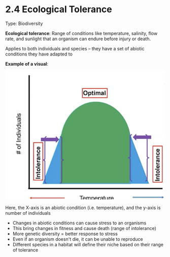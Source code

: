 # 2.4 Ecological Tolerance

Type: Biodiversity

**Ecological tolerance**: Range of conditions like temperature, salinity, flow rate, and sunlight that an organism can endure before injury or death.

Applies to both individuals and species – they have a set of abiotic conditions they have adapted to

**Example of a visual**:

![assets/2%204%20Ecological%20Tolerance%205f91386a213e463796a8095d864e66b9/Screen_Shot_2021-05-16_at_1.35.12_PM.png](../assets/Screen_Shot_2021-05-16_at_1.35.12_PM.png)

Here, the X-axis is an abiotic condition (i.e. temperature), and the y-axis is number of individuals

- Changes in abiotic conditions can cause stress to an organisms
- This bring changes in fitness and cause death (range of intolerance)
- More genetic diversity = better response to stress
- Even if an organism doesn't die, it can be unable to reproduce
- Different species in a habitat will define their niche based on their range of tolerance